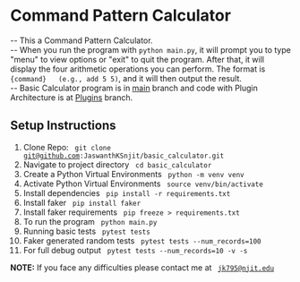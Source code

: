 # Command Pattern Calculator

-- This a Command Pattern Calculator.<br>
-- When you run the program with <code>python main.py</code>, it will prompt you to type "menu" to view options or "exit" to quit the program. After that, it will display the four arithmetic operations you can perform. The format is <code>{command} <num1> <num2> (e.g., add 5 5)</code>, and it will then output the result.<br>
-- Basic Calculator program is in [main](https://github.com/JaswanthKSnjit/homework5/tree/main) branch and code with Plugin Architecture is at [Plugins](https://github.com/JaswanthKSnjit/homework5/tree/plugins) branch.

## Setup Instructions

1. Clone Repo: <code> git clone git@github.com:JaswanthKSnjit/basic_calculator.git </code>
2. Navigate to project directory <code> cd basic_calculator </code>
3. Create a Python Virtual Environments <code> python -m venv venv </code>
4. Activate Python Virtual Environments <code> source venv/bin/activate </code>
5. Install dependencies <code> pip install -r requirements.txt </code>
6. Install faker <code> pip install faker </code>
7. Install faker requirements <code> pip freeze > requirements.txt </code>
8. To run the program <code> python main.py </code>
9. Running basic tests <code> pytest tests</code>
10. Faker generated random tests <code> pytest tests --num_records=100 </code>
11. For full debug output <code> pytest tests --num_records=10 -v -s </code>

**NOTE:** If you face any difficulties please contact me at <code> jk795@njit.edu </code>
